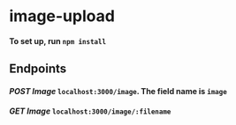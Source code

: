 # image-upload

#### To set up, run `npm install`

## Endpoints
#### *POST Image* `localhost:3000/image`. The field name is `image`


#### *GET Image* `localhost:3000/image/:filename`

